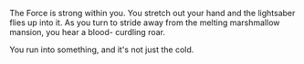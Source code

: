 The Force is strong within you. You stretch out your hand and the lightsaber flies up into it. As you turn to stride away from the melting marshmallow mansion, you hear a blood-
curdling roar.

You run into something, and it's not just the cold.